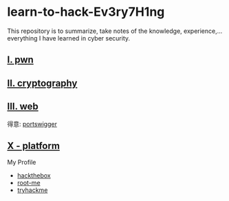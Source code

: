 # learn-to-hack-Ev3ry7H1ng

This repository is to summarize, take notes of the knowledge, experience,... everything I have learned in cyber security.

## [I. pwn](./pwn/)

## [II. cryptography](./cryptography/)

## [III. web](./web/)

得意: [portswigger](./web/portswigger/)

## [X - platform](./platform/)

My Profile

- [hackthebox](https://app.hackthebox.com/profile/879344)
- [root-me](https://www.root-me.org/SeaDragnoL)
- [tryhackme](https://tryhackme.com/p/seadragnol)
